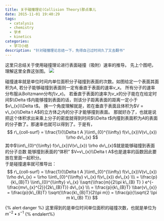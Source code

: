 ```yaml
---
title: 关于碰撞理论(Collision Theory)那点事儿
date: 2015-11-01 19:40:29
tags:
  - catalysis
  - chemistry
  - 学术
  - kinetics
categories:
  - 学习小结
description: "针对碰撞理论总结一下，免得自己过时间久了又去翻书"
---
```

这里只总结关于使用碰撞理论进行表面碰撞（吸附）速率的推导。
先上个图吧，理解这里全靠这张图。
![](surface_collision.png)
<!-- more -->
碰撞速率就是单位时间内单位面积分子碰撞到表面的次数。如图给定一个表面其面积为$A$, 若分子能够碰撞到表面则一定有垂直于表面的速率$v\_{x}$。
所有分子的速率分布服从Boltzmann分布$f(v\_{x})$。
若垂直于表面的速率为$v\_{x}$的分子能在在给定时间$\\Delta t$内能够撞到表面的话，则该分子距离表面的距离一定小于$v\_{x}\\Delta t$。
换一个角度理解就是，若在垂直于表面且体积为$V = v\_{x}\\Delta t A$的立方体之内的分子才能够撞到表面。
那就好办了，也就是说把这个体积求出来乘上分子的密度就得到时间$\\Delta t$内撞到表面积为$A$的表面的分子数了。那速率也就可以得到了。于是有，
$$
r\_{coll-surf} = \\frac{1}{\\Delta t A }\\int\_{0}^{\\infty} f(v\_{x})V(v\_{x}) \\rho dv\_{x}
$$
其中$\\int\_{0}^{\\infty} f(v\_{x})V(v\_{x}) \\rho dv\_{x}$就是能够碰撞到表面的分子总数
能够撞到表面的“体积”   $V=v\_{x}\\Delta t A$也是速率的函数因此要放在里面一起积分。
<br>
于是碰撞速率就可推导出：
$$
r\_{coll-surf} = \\frac{1}{\\Delta t A }\\int\_{0}^{\\infty} f(v\_{x})V(v\_{x}) \\rho dv\_{x} = \\rho \\int\_{0}^{\\infty} v\_{x} f(v\_{x}) dv\_{x} \\\
= \\frac{p}{k\_{B}T} \\int\_{0}^{\\infty}  v\_{x} \\sqrt{\\frac{m}{2\\pi k\_{B} T}  } e^{- \\frac{mv\_{x}^{2}}{2k\_{B}T}} dv\_{x} \\\
= \\frac{p}{k\_{B}T} \\bar{v\_{x}} = \\frac{p}{k\_{B}T} \\sqrt{\\frac{k\_{B}T}{2\\pi m}} 
= \\frac{p}{\\sqrt{2 \\pi m k\_{B} T}}
$$

{% alert danger %}
这里得到的是单位时间单位面积的碰撞次数，也就是单位为$m^{-2} \bullet s^{-1}$
{% endalert%}

